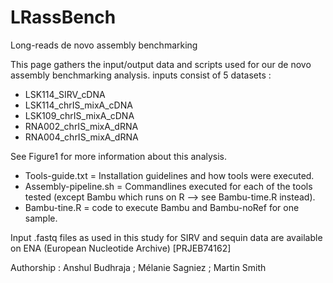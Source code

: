 # LRassBench
Long-reads de novo assembly benchmarking

This page gathers the input/output data and scripts used for our de novo assembly benchmarking analysis.
inputs consist of 5 datasets :
  - LSK114_SIRV_cDNA
  - LSK114_chrIS_mixA_cDNA
  - LSK109_chrIS_mixA_cDNA
  - RNA002_chrIS_mixA_dRNA
  - RNA004_chrIS_mixA_dRNA

See Figure1 for more information about this analysis.

- Tools-guide.txt = Installation guidelines and how tools were executed.
- Assembly-pipeline.sh = Commandlines executed for each of the tools tested (except Bambu which runs on R --> see Bambu-time.R instead).
- Bambu-tine.R = code to execute Bambu and Bambu-noRef for one sample.

Input .fastq files as used in this study for SIRV and sequin data are available on ENA (European Nucleotide Archive) [PRJEB74162]


Authorship : Anshul Budhraja ; Mélanie Sagniez ; Martin Smith
